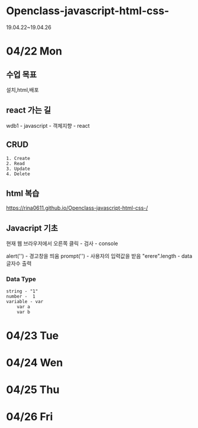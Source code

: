 # Openclass-javascript-html-css-
19.04.22~19.04.26

# 04/22 Mon

## 수업 목표
설치,html,배포

## react 가는 길
wdb1 - javascript - 객체지향 - react

## CRUD
    1. Create
    2. Read
    3. Update
    4. Delete

## html 복습
https://rina0611.github.io/Openclass-javascript-html-css-/

## Javacript 기초
현재 웹 브라우저에서 오른쪽 클릭 - 검사 - console

alert('') - 경고창을 띄움
prompt('') - 사용자의 입력값을 받음
"erere".length - data 글자수 출력

### Data Type
    string - "1"
    number -  1
    variable - var
        var a
        var b



# 04/23 Tue

# 04/24 Wen

# 04/25 Thu

# 04/26 Fri

